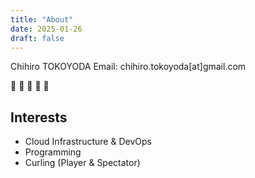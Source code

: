 ```yaml
---
title: "About"
date: 2025-01-26
draft: false
---
```


Chihiro TOKOYODA
Email: chihiro.tokoyoda[at]gmail.com

:curling_stone: :curling_stone: :curling_stone: :curling_stone: :curling_stone:

## Interests
- Cloud Infrastructure & DevOps
- Programming
- Curling (Player & Spectator)



